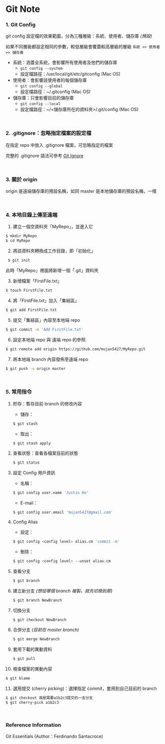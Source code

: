 
# Git Note

### 1. Git Config

git config 設定檔的效果範圍，分為三種層級：系統、使用者、儲存庫 *(預設)*

如果不同層級都設定相同的參數，較低層級會覆蓋較高層級的層級 `系統 >> 使用者 >> 儲存庫`

 - 系統：涵蓋全系統，會影響所有使用者及他們的儲存庫
   - `git config --system`
   - 設定檔路徑：/usr/local/git/etc/gitconfig (Mac OS)
 - 使用者：會影響該使用者的每個儲存庫
   - `git config --global`
   - 設定檔路徑：~/.gitconfig (Mac OS)
 - 儲存庫：只會影響目前的儲存庫
   - `git config --local`
   - 設定檔路徑：~/<儲存庫所在的資料夾>/.git/config (Mac OS)

<br />

### 2. .gitignore：忽略指定檔案的設定檔

在指定 repo 中放入 .gitignore 檔案，可忽略指定的檔案

完整的 .gitignore 語法可參考 [Git Ignore](http://git-scm.com/docs/gitignore)

<br />

### 3. 關於 origin

origin 是遠端儲存庫的預設名稱，如同 master 是本地儲存庫的預設名稱，一樣

<br />

### 4. 本地目錄上傳至遠端

1. 建立一個空資料夾「MyRepo」，並進入它
  ```bash
  $ mkdir MyRepo
  $ cd MyRepo
  ```

2. 將該資料夾轉換成工作目錄，即「初始化」
 ```bash
  $ git init
  ```

此時「MyRepo」裡面將新增一個「.git」資料夾

3. 新增檔案「FirstFile.txt」
  ```bash
  $ touch FirstFile.txt
  ```

4. 將「FirstFile.txt」加入「集結區」
  ```bash
  $ git add FirstFile.txt
  ```

5. 提交「集結區」內容至本地端 repo
  ```bash
  $ git commit -m 'Add FirstFile.txt'
  ```

6. 設定本地端 repo 與 遠端 repo 的參照
  ```bash
  $ git remote add origin https://github.com/mujan5427/MyRepo.git
  ```

7. 將本地端 branch 內容發佈至遠端 repo
  ```bash
  $ git push -u origin master
  ```

<br />

### 5. 常用指令

1. 貯存：暫存目前 branch 的修改內容
   - 儲存：
   ```bash
   $ git stash
   ```

   - 取出：
   ```bash
   $ git stash apply
   ```
   
2. 查看狀態：查看各檔案目前的狀態
   ```bash
   $ git status
   ```
     
3. 設定 Config 用戶資訊
   - 名稱：
   ```bash
   $ git config user.name 'Justin Ho'
   ```
   
   - E-mail：
   ```bash
   $ git config user.email 'mujan5427@gmail.com'
   ```

4. Config Alias
   - 設定：
   ```bash
   $ git config <config level> alias.cm 'commit -m'
   ```
   
   - 刪除：
   ```bash
   $ git config <config level> --unset alias.cm
   ```
   
5. 查看分支
   ```bash
   $ git branch
   ```
   
6. 建立新分支 *(想從哪個 branch 複製，就先切換到那)*
   ```bash
   $ git branch NewBranch
   ```
   
7. 切換分支
   ```bash
   $ git checkout NewBranch
   ```
   
8. 合併分支 *(目前在 master branch)*
   ```bash
   $ git merge NewBranch
   ```
   
9. 套用下載的異動資料
   ```bash
   $ git pull
   ```
   
10. 檢查檔案的異動內容
   ```bash
   $ git blame
   ```
   
11. 選用提交 (cherry picking)：選擇指定 commit，套用到自己目前的 branch
   ```bash
   $ git checkout 我是需要a1b2c3提交的一支分支
   $ git cherry-pick a1b2c3
   ```

<br />

### Reference Information

Git Essentials (Author：Ferdinando Santacroce)

<br />